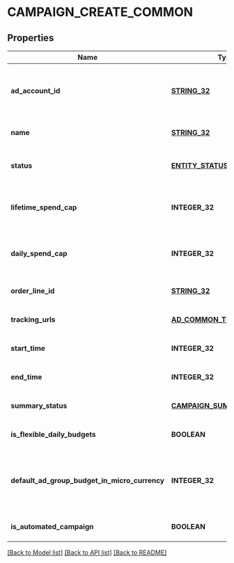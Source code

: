 # CAMPAIGN_CREATE_COMMON

## Properties
Name | Type | Description | Notes
------------ | ------------- | ------------- | -------------
**ad_account_id** | [**STRING_32**](STRING_32.md) | Campaign&#39;s Advertiser ID. If you want to create a campaign in a Business Account shared account you need to specify the Business Access advertiser ID in both the query path param as well as the request body schema. | [optional] [default to null]
**name** | [**STRING_32**](STRING_32.md) | Campaign name. | [optional] [default to null]
**status** | [**ENTITY_STATUS**](EntityStatus.md) |  | [optional] [default to ACTIVE]
**lifetime_spend_cap** | **INTEGER_32** | Campaign total spending cap. Required for Campaign Budget Optimization (CBO) campaigns. This and \&quot;daily_spend_cap\&quot; cannot be set at the same time. | [optional] [default to null]
**daily_spend_cap** | **INTEGER_32** | Campaign daily spending cap. Required for Campaign Budget Optimization (CBO) campaigns. This and \&quot;lifetime_spend_cap\&quot; cannot be set at the same time. | [optional] [default to null]
**order_line_id** | [**STRING_32**](STRING_32.md) | Order line ID that appears on the invoice. | [optional] [default to null]
**tracking_urls** | [**AD_COMMON_TRACKING_URLS**](AdCommon_tracking_urls.md) |  | [optional] [default to null]
**start_time** | **INTEGER_32** | Campaign start time. Unix timestamp in seconds. Only used for Campaign Budget Optimization (CBO) campaigns. | [optional] [default to null]
**end_time** | **INTEGER_32** | Campaign end time. Unix timestamp in seconds. Only used for Campaign Budget Optimization (CBO) campaigns. | [optional] [default to null]
**summary_status** | [**CAMPAIGN_SUMMARY_STATUS**](CampaignSummaryStatus.md) |  | [optional] [default to null]
**is_flexible_daily_budgets** | **BOOLEAN** | Determine if a campaign has flexible daily budgets setup. | [optional] [default to false]
**default_ad_group_budget_in_micro_currency** | **INTEGER_32** | When transitioning from campaign budget optimization to non-campaign budget optimization, the default_ad_group_budget_in_micro_currency will propagate to each child ad groups daily budget. Unit is micro currency of the associated advertiser account. | [optional] [default to null]
**is_automated_campaign** | **BOOLEAN** | Specifies whether the campaign was created in the automated campaign flow | [optional] [default to false]

[[Back to Model list]](../README.md#documentation-for-models) [[Back to API list]](../README.md#documentation-for-api-endpoints) [[Back to README]](../README.md)



